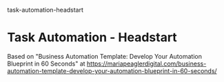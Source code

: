 task-automation-headstart
# Task Automation - Headstart

Based on "Business Automation Template: Develop Your Automation Blueprint in 60 Seconds" at https://mariapeaglerdigital.com/business-automation-template-develop-your-automation-blueprint-in-60-seconds/
